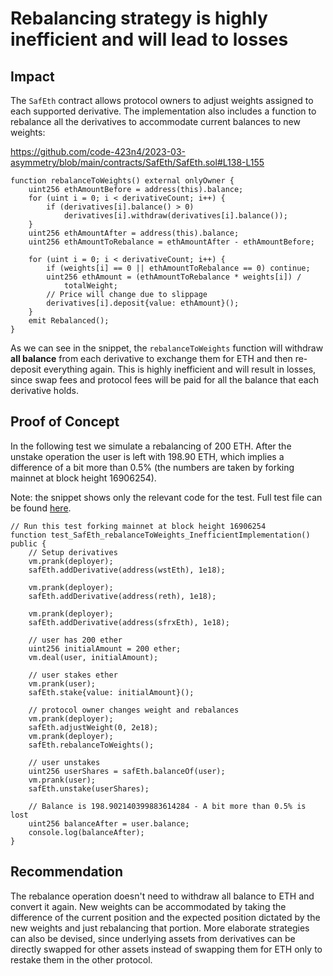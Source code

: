 # Rebalancing strategy is highly inefficient and will lead to losses

## Impact

The `SafEth` contract allows protocol owners to adjust weights assigned to each supported derivative. The implementation also includes a function to rebalance all the derivatives to accommodate current balances to new weights:

https://github.com/code-423n4/2023-03-asymmetry/blob/main/contracts/SafEth/SafEth.sol#L138-L155

```solidity
function rebalanceToWeights() external onlyOwner {
    uint256 ethAmountBefore = address(this).balance;
    for (uint i = 0; i < derivativeCount; i++) {
        if (derivatives[i].balance() > 0)
            derivatives[i].withdraw(derivatives[i].balance());
    }
    uint256 ethAmountAfter = address(this).balance;
    uint256 ethAmountToRebalance = ethAmountAfter - ethAmountBefore;

    for (uint i = 0; i < derivativeCount; i++) {
        if (weights[i] == 0 || ethAmountToRebalance == 0) continue;
        uint256 ethAmount = (ethAmountToRebalance * weights[i]) /
            totalWeight;
        // Price will change due to slippage
        derivatives[i].deposit{value: ethAmount}();
    }
    emit Rebalanced();
}
```

As we can see in the snippet, the `rebalanceToWeights` function will withdraw **all balance** from each derivative to exchange them for ETH and then re-deposit everything again. This is highly inefficient and will result in losses, since swap fees and protocol fees will be paid for all the balance that each derivative holds.

## Proof of Concept

In the following test we simulate a rebalancing of 200 ETH. After the unstake operation the user is left with 198.90 ETH, which implies a difference of a bit more than 0.5% (the numbers are taken by forking mainnet at block height 16906254).

Note: the snippet shows only the relevant code for the test. Full test file can be found [here](https://gist.github.com/romeroadrian/a2895a85360276cf4f29d23de3282859).

```solidity
// Run this test forking mainnet at block height 16906254
function test_SafEth_rebalanceToWeights_InefficientImplementation() public {
    // Setup derivatives
    vm.prank(deployer);
    safEth.addDerivative(address(wstEth), 1e18);

    vm.prank(deployer);
    safEth.addDerivative(address(reth), 1e18);

    vm.prank(deployer);
    safEth.addDerivative(address(sfrxEth), 1e18);

    // user has 200 ether
    uint256 initialAmount = 200 ether;
    vm.deal(user, initialAmount);

    // user stakes ether
    vm.prank(user);
    safEth.stake{value: initialAmount}();

    // protocol owner changes weight and rebalances
    vm.prank(deployer);
    safEth.adjustWeight(0, 2e18);
    vm.prank(deployer);
    safEth.rebalanceToWeights();

    // user unstakes
    uint256 userShares = safEth.balanceOf(user);
    vm.prank(user);
    safEth.unstake(userShares);

    // Balance is 198.902140399883614284 - A bit more than 0.5% is lost
    uint256 balanceAfter = user.balance;
    console.log(balanceAfter);
}
```

## Recommendation

The rebalance operation doesn't need to withdraw all balance to ETH and convert it again. New weights can be accommodated by taking the difference of the current position and the expected position dictated by the new weights and just rebalancing that portion. More elaborate strategies can also be devised, since underlying assets from derivatives can be directly swapped for other assets instead of swapping them for ETH only to restake them in the other protocol.
